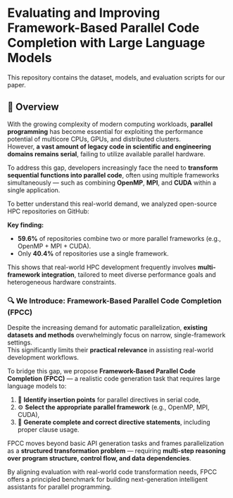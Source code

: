 # Evaluating and Improving Framework-Based Parallel Code Completion with Large Language Models

This repository contains the dataset, models, and evaluation scripts for our paper.


## 🧩 Overview

With the growing complexity of modern computing workloads, **parallel programming** has become essential for exploiting the performance potential of multicore CPUs, GPUs, and distributed clusters.  
However, **a vast amount of legacy code in scientific and engineering domains remains serial**, failing to utilize available parallel hardware.

To address this gap, developers increasingly face the need to **transform sequential functions into parallel code**, often using multiple frameworks simultaneously — such as combining **OpenMP**, **MPI**, and **CUDA** within a single application.

To better understand this real-world demand, we analyzed open-source HPC repositories on GitHub:


**Key finding:**

- **59.6%** of repositories combine two or more parallel frameworks (e.g., OpenMP + MPI + CUDA).
- Only **40.4%** of repositories use a single framework.

This shows that real-world HPC development frequently involves **multi-framework integration**, tailored to meet diverse performance goals and heterogeneous hardware constraints.



### 🔍 We Introduce: Framework-Based Parallel Code Completion (FPCC)

Despite the increasing demand for automatic parallelization, **existing datasets and methods** overwhelmingly focus on narrow, single-framework settings.  
This significantly limits their **practical relevance** in assisting real-world development workflows.

To bridge this gap, we propose **Framework-Based Parallel Code Completion (FPCC)** — a realistic code generation task that requires large language models to:

1. 🧠 **Identify insertion points** for parallel directives in serial code,  
2. ⚙️ **Select the appropriate parallel framework** (e.g., OpenMP, MPI, CUDA),  
3. 🧾 **Generate complete and correct directive statements**, including proper clause usage.


FPCC moves beyond basic API generation tasks and frames parallelization as a **structured transformation problem** — requiring **multi-step reasoning over program structure, control flow, and data dependencies**.

By aligning evaluation with real-world code transformation needs, FPCC offers a principled benchmark for building next-generation intelligent assistants for parallel programming.















